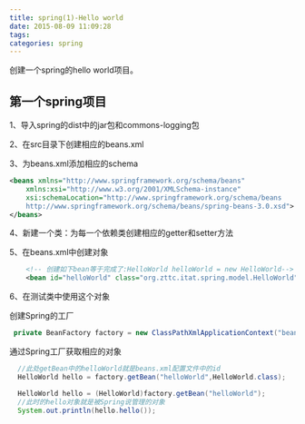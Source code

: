 ```yaml
---
title: spring(1)-Hello world
date: 2015-08-09 11:09:28
tags:
categories: spring
---
```


创建一个spring的hello world项目。
<!--more-->

## 第一个spring项目

1、导入spring的dist中的jar包和commons-logging包

2、在src目录下创建相应的beans.xml

3、为beans.xml添加相应的schema

```xml
<beans xmlns="http://www.springframework.org/schema/beans"
    xmlns:xsi="http://www.w3.org/2001/XMLSchema-instance"
    xsi:schemaLocation="http://www.springframework.org/schema/beans
    http://www.springframework.org/schema/beans/spring-beans-3.0.xsd">
</beans>
```

4、新建一个类：为每一个依赖类创建相应的getter和setter方法


5、在beans.xml中创建对象


```xml
    <!-- 创建如下bean等于完成了:HelloWorld helloWorld = new HelloWorld-->
    <bean id="helloWorld" class="org.zttc.itat.spring.model.HelloWorld"/>
```

6、在测试类中使用这个对象

创建Spring的工厂

```java
 private BeanFactory factory = new ClassPathXmlApplicationContext("beans.xml");
```
通过Spring工厂获取相应的对象

```java
  //此处getBean中的helloWorld就是beans.xml配置文件中的id
  HelloWorld hello = factory.getBean("helloWorld",HelloWorld.class);

  HelloWorld hello = (HelloWorld)factory.getBean("helloWorld");
  //此时的hello对象就是被Spring说管理的对象
  System.out.println(hello.hello());
```